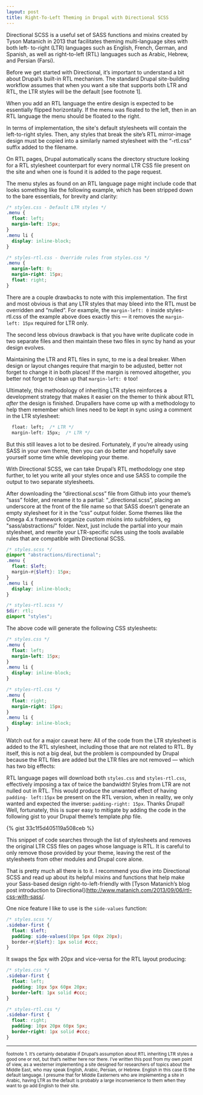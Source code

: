```yaml
---
layout: post
title: Right-To-Left Theming in Drupal with Directional SCSS
---
```



Directional SCSS is a useful set of SASS functions and mixins created by Tyson
Matanich in 2013 that facilitates theming multi-language sites with both left-
to-right (LTR) languages such as English, French, German, and Spanish, as well
as right-to-left (RTL) languages such as Arabic, Hebrew, and Persian (Farsi).

<!--more-->

Before we get started with Directional, it’s important to understand a bit
about Drupal’s built-in RTL mechanism. The standard Drupal site-building
workflow assumes that when you want a site that supports both LTR and RTL,
the LTR styles will be the default [see footnote 1].

When you add an RTL language the entire design is expected to be essentially
flipped horizontally.  If the menu was floated to the left, then in an RTL
language the menu should be floated to the right.

In terms of implementation, the site's default stylesheets will contain the
left-to-right styles. Then, any styles that break the site’s RTL mirror-image
design must be copied into a similarly named stylesheet with the “-rtl.css”
suffix added to the filename.

On RTL pages, Drupal automatically scans the directory structure looking for a
RTL stylesheet counterpart for every normal LTR CSS file present on the site
and when one is found it is added to the page request.

The menu styles as found on an RTL language page might include code that looks
something like the following example, which has been stripped down to the bare
essentials, for brevity and clarity:

```css
/* styles.css - Default LTR styles */
.menu {
  float: left;
  margin-left: 15px;
}
.menu li {
  display: inline-block;
}

/* styles-rtl.css - Override rules from styles.css */
.menu {
  margin-left: 0;
  margin-right: 15px;
  float: right;
}
```

There are a couple drawbacks to note with this implementation. The first and
most obvious is that any LTR styles that may bleed into the RTL must be
overridden and “nulled”. For example, the `margin-left: 0` inside
styles-rtl.css of the example above does exactly this — it removes the
`margin-left: 15px` required for LTR only.

The second less obvious drawback is that you have write duplicate code in two
separate files and then maintain these two files in sync by hand as your design
evolves.

Maintaining the LTR and RTL files in sync, to me is a deal breaker.  When
design or layout changes require that margin to be adjusted, better not forget
to change it in both places!  If the margin is removed altogether, you better
not forget to clean up that `margin-left: 0` too!

Ultimately, this methodology of inheriting LTR styles reinforces a development
strategy that makes it easier on the themer to think about RTL *after* the
design is finished.  Drupallers have come up with a methodology to help them
remember which lines need to be kept in sync using a comment in the LTR
stylesheet:

```css
  float: left;  /* LTR */
  margin-left: 15px;  /* LTR */
```

But this still leaves a lot to be desired.  Fortunately, if you’re already
using SASS in your own theme, then you can do better and hopefully save
yourself some time while developing your theme.

With Directional SCSS, we can take Drupal’s RTL methodology one step further,
to let you write all your styles once and use SASS to compile the output to two
separate stylesheets.

After downloading the “directional.scss” file from Github into your theme’s
“sass” folder, and rename it to a partial: “_directional.scss”, placing an
underscore at the front of the file name so that SASS doesn’t generate an empty
stylesheet for it in the “css” output folder.  Some themes like the Omega 4.x
framework organize custom mixins into subfolders, eg "sass/abstractions/"
folder. Next, just include the partial into your main stylesheet, and rewrite
your LTR-specific rules using the tools available rules that are compatible
with Directional SCSS.

```scss
/* styles.scss */
@import "abstractions/directional";
.menu {
  float: $left;
  margin-#{$left}: 15px;
}
.menu li {
  display: inline-block;
}

/* styles-rtl.scss */
$dir: rtl;
@import "styles";
```

The above code will generate the following CSS stylesheets:

```css
/* styles.css */
.menu {
  float: left;
  margin-left: 15px;
}
.menu li {
  display: inline-block;
}

/* styles-rtl.css */
.menu {
  float: right;
  margin-right: 15px;
}
.menu li {
  display: inline-block;
}
```

Watch out for a major caveat here: All of the code from the LTR stylesheet is
added to the RTL stylesheet, including those that are not related to RTL.  By
itself, this is not a big deal, but the problem is compounded by Drupal because
the RTL files are added but the LTR files are not removed — which has two big
effects:

RTL language pages will download both `styles.css` and `styles-rtl.css`,
effectively imposing a tax of twice the bandwidth! Styles from LTR are not
nulled out in RTL. This would produce the unwanted effect of having `padding-
left:15px` be present on the RTL version, when in reality, we only wanted and
expected the inverse: `padding-right: 15px`. Thanks Drupal!  Well, fortunately,
this is super easy to mitigate by adding the code in the following gist to your
Drupal theme’s template.php file.

{% gist 33c1f5d405119a508ceb %}

This snippet of code searches through the list of stylesheets and removes the
original LTR CSS files on pages whose language is RTL.  It is careful to only
remove those provided by your theme, leaving the rest of the stylesheets from
other modules and Drupal core alone.

That is pretty much all there is to it.  I recommend you dive into Directional
SCSS and read up about its helpful mixins and functions that help make your
Sass-based design right-to-left-friendly with [Tyson Matanich’s blog post
introduction to Directional](http://www.matanich.com/2013/09/06/rtl-css-with-sass/.

One nice feature I like to use is the `side-values` function:

```scss
/* styles.scss */
.sidebar-first {
  float: $left;
  padding: side-values(10px 5px 60px 20px);
  border-#{$left}: 1px solid #ccc;
}
```

It swaps the 5px with 20px and vice-versa for the RTL layout producing:

```css
/* styles.css */
.sidebar-first {
  float: left;
  padding: 10px 5px 60px 20px;
  border-left: 1px solid #ccc;
}

/* styles-rtl.css */
.sidebar-first {
  float: right;
  padding: 10px 20px 60px 5px;
  border-right: 1px solid #ccc;
}
```

-----

<small>footnote 1. It’s certainly debatable if Drupal’s assumption about RTL
inheriting LTR styles a good one or not, but that’s neither here nor there.
I’ve written this post from my own point of view, as a westerner implementing
a site designed for researchers of topics about the Middle East, who may speak
English, Arabic, Persian, or Hebrew. English in this case IS the default
language. I presume that for Middle Easterners who are implementing a site in
Arabic, having LTR as the default is probably a large inconvenience to them
when they want to go add English to their site.</small>
